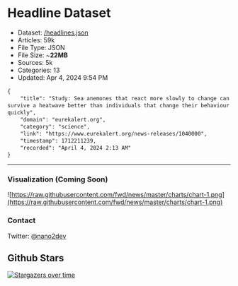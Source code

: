 # Headline Dataset

- Dataset: [/headlines.json](https://raw.githubusercontent.com/fwd/news/master/headlines.json) 
- Articles: 59k
- File Type: JSON
- File Size: ~**22MB**
- Sources: 5k
- Categories: 13
- Updated: Apr 4, 2024 9:54 PM

```
{
    "title": "Study: Sea anemones that react more slowly to change can survive a heatwave better than individuals that change their behaviour quickly",
    "domain": "eurekalert.org",
    "category": "science",
    "link": "https://www.eurekalert.org/news-releases/1040000",
    "timestamp": 1712211239,
    "recorded": "April 4, 2024 2:13 AM"
}
```

---

### Visualization (Coming Soon)

![https://raw.githubusercontent.com/fwd/news/master/charts/chart-1.png](https://raw.githubusercontent.com/fwd/news/master/charts/chart-1.png)

### Contact 

Twitter: [@nano2dev](https://twitter.com/nano2dev)

## Github Stars

[![Stargazers over time](https://starchart.cc/fwd/news.svg)](https://starchart.cc/fwd/news)
